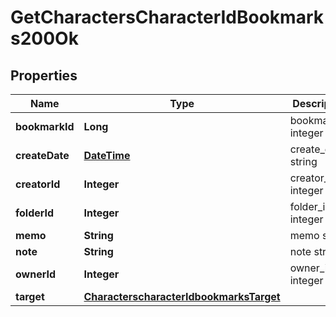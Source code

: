 
# GetCharactersCharacterIdBookmarks200Ok

## Properties
Name | Type | Description | Notes
------------ | ------------- | ------------- | -------------
**bookmarkId** | **Long** | bookmark_id integer | 
**createDate** | [**DateTime**](DateTime.md) | create_date string | 
**creatorId** | **Integer** | creator_id integer | 
**folderId** | **Integer** | folder_id integer |  [optional]
**memo** | **String** | memo string | 
**note** | **String** | note string | 
**ownerId** | **Integer** | owner_id integer | 
**target** | [**CharacterscharacterIdbookmarksTarget**](CharacterscharacterIdbookmarksTarget.md) |  |  [optional]



